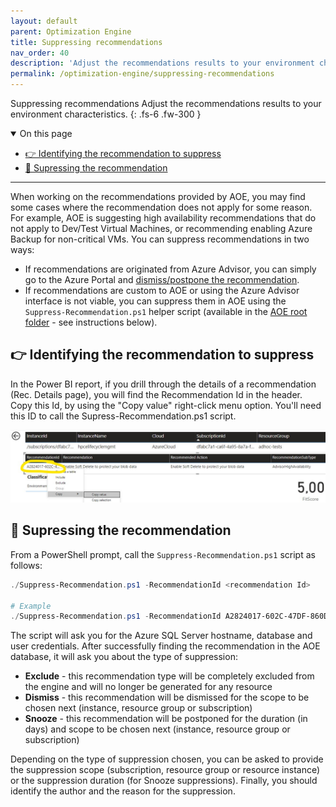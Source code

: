 ```yaml
---
layout: default
parent: Optimization Engine
title: Suppressing recommendations
nav_order: 40
description: 'Adjust the recommendations results to your environment characteristics.'
permalink: /optimization-engine/suppressing-recommendations
---
```


<span class="fs-9 d-block mb-4">Suppressing recommendations</span>
Adjust the recommendations results to your environment characteristics.
{: .fs-6 .fw-300 }

<details open markdown="1">
   <summary class="fs-2 text-uppercase">On this page</summary>

- [👉 Identifying the recommendation to suppress](#-identifying-the-recommendation-to-suppress)
- [🔕 Supressing the recommendation](#-supressing-the-recommendation)

</details>

---

When working on the recommendations provided by AOE, you may find some cases where the recommendation does not apply for some reason. For example, AOE is suggesting high availability recommendations that do not apply to Dev/Test Virtual Machines, or recommending enabling Azure Backup for non-critical VMs. You can suppress recommendations in two ways:

* If recommendations are originated from Azure Advisor, you can simply go to the Azure Portal and [dismiss/postpone the recommendation](https://learn.microsoft.com/azure/advisor/view-recommendations#dismissing-and-postponing-recommendations).
* If recommendations are custom to AOE or using the Azure Advisor interface is not viable, you can suppress them in AOE using the `Suppress-Recommendation.ps1` helper script (available in the [AOE root folder](https://aka.ms/AzureOptimizationEngine/code) - see instructions below).

## 👉 Identifying the recommendation to suppress

In the Power BI report, if you drill through the details of a recommendation (Rec. Details page), you will find the Recommendation Id in the header. Copy this Id, by using the "Copy value" right-click menu option. You'll need this ID to call the Supress-Recommendation.ps1 script.

![Copying the Recommendation Id value from the Recommendation Details page in the Power BI report](../../assets/images/aoe/powerbi-recdetails-recommendationid.jpg "Copy the Recommendation Id value")

## 🔕 Supressing the recommendation

From a PowerShell prompt, call the `Suppress-Recommendation.ps1` script as follows:

```powershell
./Suppress-Recommendation.ps1 -RecommendationId <recommendation Id>

# Example
./Suppress-Recommendation.ps1 -RecommendationId A2824017-602C-47DF-860D-B0B5A8CA7768
```

The script will ask you for the Azure SQL Server hostname, database and user credentials. After successfully finding the recommendation in the AOE database, it will ask you about the type of suppression:

* **Exclude** - this recommendation type will be completely excluded from the engine and will no longer be generated for any resource
* **Dismiss** - this recommendation will be dismissed for the scope to be chosen next (instance, resource group or subscription)
* **Snooze** - this recommendation will be postponed for the duration (in days) and scope to be chosen next (instance, resource group or subscription)

Depending on the type of suppression chosen, you can be asked to provide the suppression scope (subscription, resource group or resource instance) or the suppression duration (for Snooze suppressions). Finally, you should identify the author and the reason for the suppression.